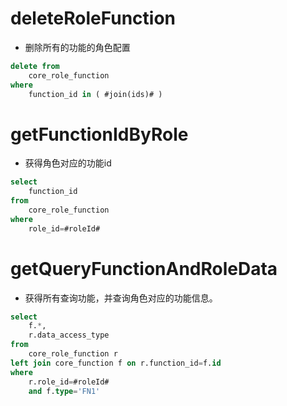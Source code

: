 deleteRoleFunction
===

* 删除所有的功能的角色配置

```sql
delete from 
    core_role_function 
where 
    function_id in ( #join(ids)# )
```

getFunctionIdByRole
===

* 获得角色对应的功能id

```sql
select  
    function_id 
from 
    core_role_function 
where 
    role_id=#roleId#
```
    

getQueryFunctionAndRoleData
===

* 获得所有查询功能，并查询角色对应的功能信息。

```sql
select  
    f.*,
    r.data_access_type 
from 
    core_role_function r 
left join core_function f on r.function_id=f.id 
where 
    r.role_id=#roleId#  
    and f.type='FN1'
```

